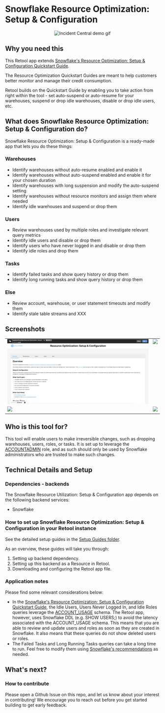 # Snowflake Resource Optimization: Setup & Configuration

<p align="center">
<img src="./images/incident-central-demo.gif" alt="Incident Central demo gif" style="width: 600px;">
</p>

## Why you need this
This Retool app extends [Snowflake's Resource Optimization: Setup & Configuration Quickstart Guide](https://quickstarts.snowflake.com/guide/resource_optimization_setup/index.html?index=..%2F..index#0).

The Resource Optimization Quickstart Guides are meant to help customers better monitor and manage their credit consumption.

Retool builds on the Quickstart Guide by enabling you to take action from right within the tool - set auto-suspend or auto-resume for your warehouses, suspend or drop idle warehouses, disable or drop idle users, etc.

## What does Snowflake Resource Optimization: Setup & Configuration do?
Snowflake Resource Optimization: Setup & Configuration is a ready-made app that lets you do these things:
### Warehouses
- Identify warehouses without auto-resume enabled and enable it
- Identify warehouses without auto-suspend enabled and enable it for your chosen duration
- Identify warehouses with long suspension and modify the auto-suspend setting
- Identify warehouses without resource monitors and assign them where needed
- Identify idle warehouses and suspend or drop them
### Users
- Review warehouses used by multiple roles and investigate relevant query metrics
- Identify idle users and disable or drop them
- Identify users who have never logged in and disable or drop them
- Identify idle roles and drop them
### Tasks
- Identify failed tasks and show query history or drop them
- Identify long running tasks and show query history or drop them
### Else
- Review account, warehouse, or user statement timeouts and modify them
- Identify stale table streams and XXX


## Screenshots
<table>
  <tr>
    <td valign="top"><img src="./images/home-page.png"/></td>
    <td valign="top"><img src="./images/incident-details.png"/></td>
  </tr>
  <tr>
    <td valign="top"><img src="./images/report-incident.png"/></td>
    <td valign="top"><img src="./images/report-incident-created.png"/></td>
  </tr>
</table>

## Who is this tool for?
This tool will enable users to make irreversible changes, such as dropping warehouses, users, roles, or tasks. It is set up to leverage the [ACCOUNTADMIN](https://docs.snowflake.com/en/user-guide/security-access-control-considerations.html#using-the-accountadmin-role) role, and as such should only be used by Snowflake administrators who are trusted to make such changes.

## Technical Details and Setup
### Dependencies - backends
The Snowflake Resource Utilization: Setup & Configuration app depends on the following backend services:
- Snowflake

### How to set up Snowflake Resource Optimization: Setup & Configuration in your Retool instance
See the detailed setup guides in the [Setup Guides folder](./setup-guides).

As an overview, these guides will take you through:

1. Setting up backend dependency.
2. Setting up this backend as a Resource in Retool.
3. Downloading and configuring the Retool app file.

### Application notes
Please find some relevant considerations below:
- In the [Snowflake's Resource Optimization: Setup & Configuration Quickstart Guide](https://quickstarts.snowflake.com/guide/resource_optimization_setup/index.html?index=..%2F..index#0), the Idle Users, Users Never Logged In, and Idle Roles queries leverage the [ACCOUNT_USAGE](https://docs.snowflake.com/en/sql-reference/account-usage.html) schema. The Retool app, however, uses Snowflake DDL (e.g. SHOW USERS;) to avoid the latency associated with the ACCOUNT_USAGE schema. This means that you are able to review and update users and roles as soon as they are created in Snowflake. It also means that these queries do not show deleted users or roles.
- The Failed Tasks and Long Running Tasks queries can take a long time to run. Feel free to modify them using [Snowflake's recommendations](https://docs.snowflake.com/en/sql-reference/account-usage/task_history.html#usage-notes) as needed.  


## What's next?
### How to contribute
Please open a Github Issue on this repo, and let us know about your interest in contributing! We encourage you to reach out before you get started building to get early feedback.

